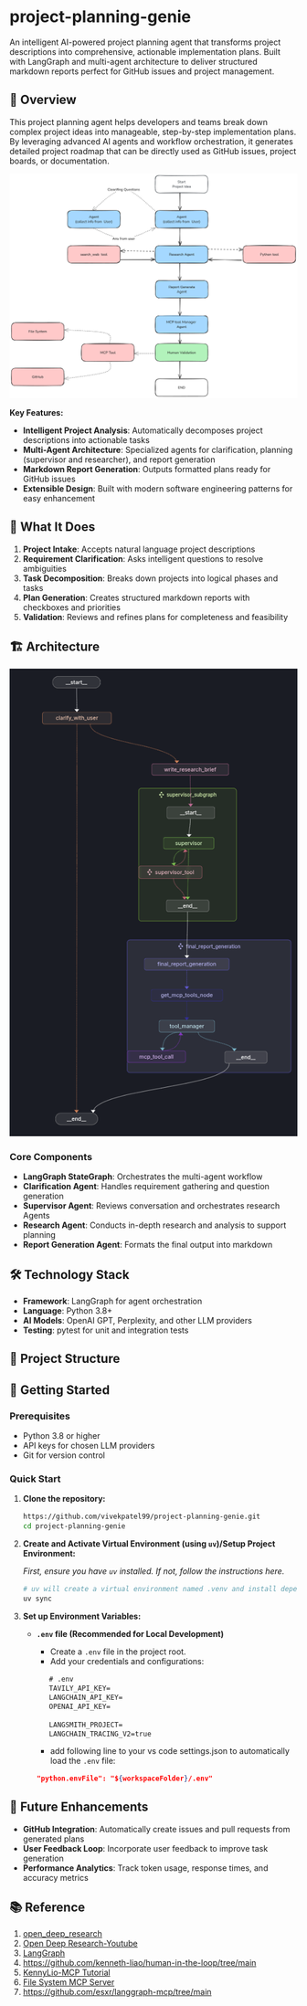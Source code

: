 # project-planning-genie

An intelligent AI-powered project planning agent that transforms project descriptions into comprehensive, actionable implementation plans. Built with LangGraph and multi-agent architecture to deliver structured markdown reports perfect for GitHub issues and project management.

## 🚀 Overview

This project planning agent helps developers and teams break down complex project ideas into manageable, step-by-step implementation plans. By leveraging advanced AI agents and workflow orchestration, it generates detailed project roadmap that can be directly used as GitHub issues, project boards, or documentation.

![Architecture Diagram](docs/agent_graph.excalidraw.png)

**Key Features:**

- **Intelligent Project Analysis**: Automatically decomposes project descriptions into actionable tasks
- **Multi-Agent Architecture**: Specialized agents for clarification, planning (supervisor and researcher), and report generation
- **Markdown Report Generation**: Outputs formatted plans ready for GitHub issues
- **Extensible Design**: Built with modern software engineering patterns for easy enhancement

## 🎯 What It Does

1. **Project Intake**: Accepts natural language project descriptions
2. **Requirement Clarification**: Asks intelligent questions to resolve ambiguities
3. **Task Decomposition**: Breaks down projects into logical phases and tasks
4. **Plan Generation**: Creates structured markdown reports with checkboxes and priorities
5. **Validation**: Reviews and refines plans for completeness and feasibility

## 🏗️ Architecture

![Graph](assets/final_graph.png)

### Core Components

- **LangGraph StateGraph**: Orchestrates the multi-agent workflow
- **Clarification Agent**: Handles requirement gathering and question generation
- **Supervisor Agent**: Reviews conversation and orchestrates research Agents
- **Research Agent**: Conducts in-depth research and analysis to support planning
- **Report Generation Agent**: Formats the final output into markdown

## 🛠️ Technology Stack

- **Framework**: LangGraph for agent orchestration
- **Language**: Python 3.8+
- **AI Models**: OpenAI GPT, Perplexity, and other LLM providers
- **Testing**: pytest for unit and integration tests

## 🎨 Project Structure

## 🚦 Getting Started

### Prerequisites

- Python 3.8 or higher
- API keys for chosen LLM providers
- Git for version control

### Quick Start

1. **Clone the repository:**

   ```bash
   https://github.com/vivekpatel99/project-planning-genie.git
   cd project-planning-genie
   ```

2. **Create and Activate Virtual Environment (using `uv`)/Setup Project Environment:**

   *First, ensure you have `uv` installed. If not, follow the instructions here.*

   ```bash
   # uv will create a virtual environment named .venv and install dependencies
   uv sync
   ```

3. **Set up Environment Variables:**

   - **`.env` file (Recommended for Local Development)**

     - Create a `.env` file in the project root.
     - Add your credentials and configurations:

     ```dotenv
        # .env
        TAVILY_API_KEY=
        LANGCHAIN_API_KEY=
        OPENAI_API_KEY=

        LANGSMITH_PROJECT=
        LANGCHAIN_TRACING_V2=true
     ```

     - add following line to your vs code settings.json to automatically load the `.env` file:

     ```json
     "python.envFile": "${workspaceFolder}/.env"
     ```

## 🔮 Future Enhancements

- **GitHub Integration**: Automatically create issues and pull requests from generated plans
- **User Feedback Loop**: Incorporate user feedback to improve task generation
- **Performance Analytics**: Track token usage, response times, and accuracy metrics

## 📚 Reference

1. [open_deep_research](https://github.com/langchain-ai/open_deep_research/tree/main)
2. [Open Deep Research-Youtube](https://www.youtube.com/watch?v=agGiWUpxkhg)
3. [LangGraph](https://github.com/langchain-ai/langgraph)
4. https://github.com/kenneth-liao/human-in-the-loop/tree/main
5. [KennyLio-MCP Tutorial](https://www.youtube.com/watch?v=Uft4VwGm5qs&t=1410s)
6. [File System MCP Server](https://github.com/modelcontextprotocol/servers/tree/main/src/filesystem#docker)
7. https://github.com/esxr/langgraph-mcp/tree/main
